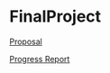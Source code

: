 # FinalProject

[Proposal](https://github.com/SOFE3650/FinalProject/blob/main/Software%20Design%20Proposal%20-%20Group%2013.pdf)

[Progress Report](https://github.com/SOFE3650/FinalProject/blob/main/Progress%20Report.pdf)
